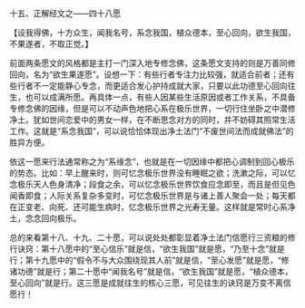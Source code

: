 十五、正解经文之——四十八愿

   【设我得佛，十方众生，闻我名号，系念我国，植众德本，至心回向，欲生我国，不果遂者，不取正觉。】

​     前面两条愿文的风格都是主打一门深入地专修念佛，这条愿文支持的则是万善同修回向，名为“欲生果遂愿”。设想一下：有些行者专注力比较强，就适合前者；还有些行者不一定能静心专念，而更适合发心护持成就大家，只要以此功德至心回向往生，也可以成满所愿。再具体一点，有些人因某些生活原因或者工作关系，不具备专修念佛的因缘，但是可以不动声色地把心系在极乐世界，一切行住坐卧之中潜修净土。犹如世间恋爱中的男女一样，在不断思念对方的同时，并不妨碍其照常生活工作。这就是“系念我国”，可以说恰恰体现出净土法门“不废世间法而成就佛法”的胜异方便。

​     依这一愿来行法通常称之为“系缘念”，也就是在一切因缘中都把心调制到回心极乐的势态。比如：早上醒来时，则可忆念极乐世界没有睡眠之欲；洗漱之际，可以忆念极乐天人色身清净；段食之余，可以忆念极乐世界饮食应念即至，而且是但见色闻香即食；人际关系复杂多变时，可忆念极乐世界是与诸上善人聚会一处；每天都在正变老、向死、还可能生病时，忆念极乐世界之光寿无量。这样就是常时心系净土，念念回向极乐。

​     总的来看第十八、十九、二十愿，可以说处处都彰显着净土法门信愿行三资粮的修行诀窍：第十八愿中的“至心信乐”就是信，“欲生我国”就是愿，“乃至十念”就是行；第十九愿中的“假令不与大众围绕现其人前”就是信，“至心发愿”就是愿，“修诸功德”就是行；第二十愿中“闻我名号”就是信，“欲生我国”就是愿，“植众德本，至心回向”就是行。这三愿是成就往生的核心三愿，可见往生的诀窍是万变不离信愿行！
